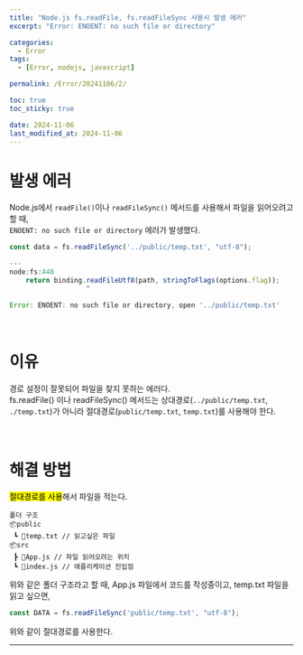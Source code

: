 ```yaml
---
title: "Node.js fs.readFile, fs.readFileSync 사용시 발생 에러"
excerpt: "Error: ENOENT: no such file or directory"

categories:
  - Error
tags:
  - [Error, nodejs, javascript]

permalink: /Error/20241106/2/

toc: true
toc_sticky: true

date: 2024-11-06
last_modified_at: 2024-11-06
---
```


# 발생 에러
Node.js에서 ```readFile()```이나 ```readFileSync()``` 메서드를 사용해서 파일을 읽어오려고 할 때,<br>
```ENOENT: no such file or directory``` 에러가 발생했다.<br>

```javascript
const data = fs.readFileSync('../public/temp.txt', "utf-8");

---
node:fs:448
    return binding.readFileUtf8(path, stringToFlags(options.flag));
                   ^

Error: ENOENT: no such file or directory, open '../public/temp.txt'
```
<br>


# 이유
경로 설정이 잘못되어 파일을 찾지 못하는 에러다.<br>
fs.readFile() 이나 readFileSync() 메서드는 상대경로(```../public/temp.txt```, ```./temp.txt```)가 아니라 절대경로(```public/temp.txt```, ```temp.txt```)를 사용해야 한다.<br><br><br>



# 해결 방법
<mark>절대경로를 사용</mark>해서 파일을 적는다.<br>
```
폴더 구조
📦public
 ┗ 📜temp.txt // 읽고싶은 파일
📦src
 ┣ 📜App.js // 파일 읽어오려는 위치
 ┗ 📜index.js // 애플리케이션 진입점
```
위와 같은 폴더 구조라고 할 때, App.js 파일에서 코드를 작성중이고, temp.txt 파일을 읽고 싶으면,<br>

```javascript
const DATA = fs.readFileSync('public/temp.txt', "utf-8");
```
위와 같이 절대경로를 사용한다. 

<hr>
